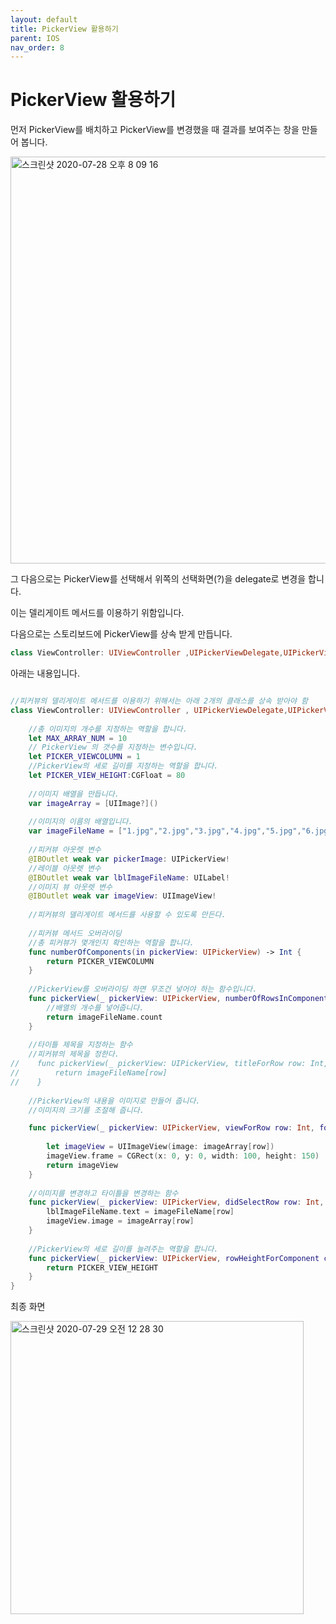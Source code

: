 ```yaml
---
layout: default
title: PickerView 활용하기
parent: IOS
nav_order: 8
---
```


# PickerView 활용하기

먼저 PickerView를 배치하고 PickerView를 변경했을 때 결과를 보여주는 창을 만들어 봅니다.

<img width="651" alt="스크린샷 2020-07-28 오후 8 09 16" src="https://user-images.githubusercontent.com/16849874/88689471-784cea80-d135-11ea-87d6-84a691264925.png">

그 다음으로는 PickerView를 선택해서 위쪽의 선택화면(?)을 delegate로 변경을 합니다.

이는 델리게이트 메서드를 이용하기 위함입니다.

다음으로는 스토리보드에 PickerView를 상속 받게 만듭니다.

```swift
class ViewController: UIViewController ,UIPickerViewDelegate,UIPickerViewDataSource{
```

아래는 내용입니다.

```swift

//피커뷰의 델리게이트 메서드를 이용하기 위해서는 아래 2개의 클래스를 상속 받아야 함
class ViewController: UIViewController , UIPickerViewDelegate,UIPickerViewDataSource{
    
    //총 이미지의 개수를 지정하는 역할을 합니다.
    let MAX_ARRAY_NUM = 10
    // PickerView 의 갯수를 지정하는 변수입니다.
    let PICKER_VIEWCOLUMN = 1
    //PickerView의 세로 길이를 지정하는 역할을 합니다.
    let PICKER_VIEW_HEIGHT:CGFloat = 80
    
    //이미지 배열을 만듭니다.
    var imageArray = [UIImage?]()
    
    //이미지의 이름의 배열입니다.
    var imageFileName = ["1.jpg","2.jpg","3.jpg","4.jpg","5.jpg","6.jpg","7.jpg","8.jpg","9.jpg","10.jpg"]
    
    //피커뷰 아웃렛 변수
    @IBOutlet weak var pickerImage: UIPickerView!
    //레이블 아웃렛 변수
    @IBOutlet weak var lblImageFileName: UILabel!
    //이미지 뷰 아웃렛 변수
    @IBOutlet weak var imageView: UIImageView!
    
    //피커뷰의 델리게이트 메서드를 사용할 수 있도록 만든다.
    
    //피커뷰 메서드 오버라이딩
    //총 피커뷰가 몇개인지 확인하는 역할을 합니다.
    func numberOfComponents(in pickerView: UIPickerView) -> Int {
        return PICKER_VIEWCOLUMN
    }
    
    //PickerView를 오버라이딩 하면 무조건 넣어야 하는 함수입니다.
    func pickerView(_ pickerView: UIPickerView, numberOfRowsInComponent component: Int) -> Int {
        //배열의 개수를 넣어줍니다.
        return imageFileName.count
    }
    
    //타이틀 제목을 지정하는 함수
    //피커뷰의 제목을 정한다.
//    func pickerView(_ pickerView: UIPickerView, titleForRow row: Int, forComponent component: Int) -> String? {
//        return imageFileName[row]
//    }
    
    //PickerView의 내용을 이미지로 만들어 줍니다.
    //이미지의 크기를 조절해 줍니다.

    func pickerView(_ pickerView: UIPickerView, viewForRow row: Int, forComponent component: Int, reusing view: UIView?) -> UIView {
        
        let imageView = UIImageView(image: imageArray[row])
        imageView.frame = CGRect(x: 0, y: 0, width: 100, height: 150)
        return imageView
    }
    
    //이미지를 변경하고 타이틀을 변경하는 함수
    func pickerView(_ pickerView: UIPickerView, didSelectRow row: Int, inComponent component: Int) {
        lblImageFileName.text = imageFileName[row]
        imageView.image = imageArray[row]
    }
    
    //PickerView의 세로 길이를 늘려주는 역할을 합니다.
    func pickerView(_ pickerView: UIPickerView, rowHeightForComponent component: Int) -> CGFloat {
        return PICKER_VIEW_HEIGHT
    }
}
```

최종 화면

<img width="469" alt="스크린샷 2020-07-29 오전 12 28 30" src="https://user-images.githubusercontent.com/16849874/88690575-c3b3c880-d136-11ea-8a30-9387ad84d414.png">